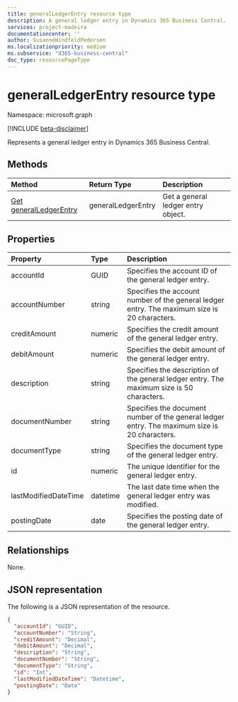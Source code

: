 ```yaml
---
title: generalLedgerEntry resource type
description: A general ledger entry in Dynamics 365 Business Central.
services: project-madeira
documentationcenter: ''
author: SusanneWindfeldPedersen
ms.localizationpriority: medium
ms.subservice: "d365-business-central"
doc_type: resourcePageType
---
```


# generalLedgerEntry resource type

Namespace: microsoft.graph

[!INCLUDE [beta-disclaimer](../../includes/beta-disclaimer.md)]

Represents a general ledger entry in Dynamics 365 Business Central.

## Methods

| Method       | Return Type  |Description|
|:-------------|:-------------|:----------|
|[Get generalLedgerEntry](../api/dynamics-generalledgerentries-get.md)|generalLedgerEntry|Get a general ledger entry object.|

## Properties
| Property	         | Type	                 |Description                                  |
|:-------------------|:----------------------|:--------------------------------------------|
|accountId           |GUID                   |Specifies the account ID of the general ledger entry.    |
|accountNumber       |string |Specifies the account number of the general ledger entry. The maximum size is 20 characters.|
|creditAmount        |numeric                |Specifies the credit amount of the general ledger entry. |
|debitAmount         |numeric                |Specifies the debit amount of the general ledger entry.  |
|description         |string |Specifies the description of the general ledger entry. The maximum size is 50 characters.  |
|documentNumber      |string |Specifies the document number of the general ledger entry. The maximum size is 20 characters.|
|documentType        |string                 |Specifies the document type of the general ledger entry.|
|id                  |numeric                |The unique identifier for the general ledger entry.              |
|lastModifiedDateTime|datetime               |The last date time when the general ledger entry was modified.|
|postingDate         |date                   |Specifies the posting date of the general ledger entry. |


## Relationships
None.

## JSON representation

The following is a JSON representation of the resource.


```json
{
  "accountId": "GUID",
  "accountNumber": "String",
  "creditAmount": "Decimal",
  "debitAmount": "Decimal",
  "description": "String",
  "documentNumber": "String",
  "documentType": "String",
  "id": "Int",
  "lastModifiedDateTime": "Datetime",
  "postingDate": "Date"
}
```



